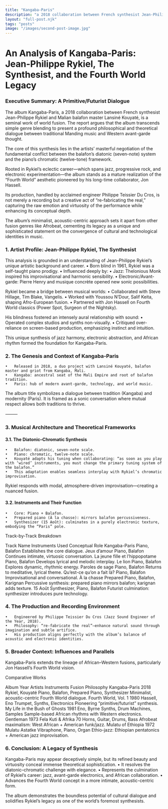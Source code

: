 ```yaml
---
title: "Kangaba-Paris"
description: "a 2018 collaboration between French synthesist Jean-Philippe Rykiel and Malian balafon master Lansiné Kouyaté"
layout: "full-post.njk"
tags: "posts"
image: "/images/second-post-image.jpg"
---
```

# An Analysis of Kangaba-Paris: Jean-Philippe Rykiel, The Synthesist, and the Fourth World Legacy

### Executive Summary: A Primitive/Futurist Dialogue

The album Kangaba-Paris, a 2018 collaboration between French synthesist Jean-Philippe Rykiel and Malian balafon master Lansiné Kouyaté, is a seminal work of world fusion. The report argues that the album transcends simple genre blending to present a profound philosophical and theoretical dialogue between traditional Manding music and Western avant-garde thought.

The core of this synthesis lies in the artists’ masterful negotiation of the fundamental conflict between the balafon’s diatonic (seven-note) system and the piano’s chromatic (twelve-tone) framework.

Rooted in Rykiel’s eclectic career—which spans jazz, progressive rock, and electronic experimentation—the album stands as a mature realization of the “Fourth World” aesthetic pioneered by his long-time collaborator, Jon Hassell.

Its production, handled by acclaimed engineer Philippe Teissier Du Cros, is not merely a recording but a creative act of “re-fabricating the real,” capturing the raw emotion and virtuosity of the performance while enhancing its conceptual depth.

The album’s minimalist, acoustic-centric approach sets it apart from other fusion genres like Afrobeat, cementing its legacy as a unique and sophisticated statement on the convergence of cultural and technological identities in music.

### 1. Artist Profile: Jean-Philippe Rykiel, The Synthesist

This analysis is grounded in an understanding of Jean-Philippe Rykiel’s unique artistic background and career.
	•	Born blind in 1961, Rykiel was a self-taught piano prodigy.
	•	Influenced deeply by:
	•	Jazz: Thelonious Monk inspired his improvisational and harmonic sensibility.
	•	Electronic/Avant-garde: Pierre Henry and musique concrète opened new sonic possibilities.

Rykiel became a bridge between musical worlds:
	•	Collaborated with Steve Hillage, Tim Blake, Vangelis.
	•	Worked with Youssou N’Dour, Salif Keita, shaping Afro-European fusion.
	•	Partnered with Jon Hassell on Fourth World classics (Power Spot, Surgeon of the Nightsky).

His blindness fostered an intensely aural relationship with sound:
	•	Operated complex studios and synths non-visually.
	•	Critiqued over-reliance on screen-based production, emphasizing instinct and intuition.

This unique synthesis of jazz harmony, electronic abstraction, and African rhythm formed the foundation for Kangaba-Paris.



### 2. The Genesis and Context of Kangaba-Paris
	•	Released in 2018, a duo project with Lansiné Kouyaté, balafon master and griot from Kangaba, Mali.
	•	Kangaba: ancestral seat of the Mali Empire and root of balafon tradition.
	•	Paris: hub of modern avant-garde, technology, and world music.

The album title symbolizes a dialogue between tradition (Kangaba) and modernity (Paris). It is framed as a sonic conversation where mutual respect allows both traditions to thrive.

⸻

### 3. Musical Architecture and Theoretical Frameworks

#### 3.1. The Diatonic–Chromatic Synthesis
	•	Balafon: diatonic, seven-note scale.
	•	Piano: chromatic, twelve-note scale.
	•	Kouyaté adapts his tuning when collaborating: “as soon as you play with ‘wired’ instruments, you must change the primary tuning system of the balafon.”
	•	This adaptation enables seamless interplay with Rykiel’s chromatic improvisation.

Rykiel responds with modal, atmosphere-driven improvisation—creating a nuanced fusion.

#### 3.2. Instruments and Their Function
	•	Core: Piano + Balafon.
	•	Prepared piano (À la chasse): mirrors balafon percussiveness.
	•	Synthesizer (15 Août): culminates in a purely electronic texture, embodying the “Paris” pole.

Track-by-Track Breakdown

Track Name	Instruments Used	Conceptual Role
Kangaba-Paris	Piano, Balafon	Establishes the core dialogue.
Jeux d’amour	Piano, Balafon	Continues intimate, virtuosic conversation.
La jeune fille et l’hippopotame	Piano, Balafon	Develops lyrical and melodic interplay.
Le lion	Piano, Balafon	Explores dynamic, rhythmic energy.
Paroles de sage	Piano, Balafon	Returns to meditative, lyrical theme.
Qu’est-ce qu’on a fait là?	Piano, Balafon	Improvisational and conversational.
À la chasse	Prepared Piano, Balafon, Karignan	Percussive synthesis: prepared piano mirrors balafon; karignan adds texture.
15 Août	Synthesizer, Piano, Balafon	Futurist culmination: synthesizer introduces pure technology.

### 4. The Production and Recording Environment
	•	Engineered by Philippe Teissier Du Cros (Jazz Sound Engineer of the Year, 2018).
	•	Philosophy: “re-fabricate the real”—enhance natural sound through imagination and subtle artifice.
	•	His production aligns perfectly with the album’s balance of acoustic and electronic identities.



### 5. Broader Context: Influences and Parallels

Kangaba-Paris extends the lineage of African–Western fusions, particularly Jon Hassell’s Fourth World vision.

Comparative Works

Album	Year	Artists	Instruments	Fusion Philosophy
Kangaba-Paris	2018	Rykiel, Kouyaté	Piano, Balafon, Prepared Piano, Synthesizer	Minimalist, acoustic-centric Fourth World dialogue.
Fourth World, Vol. 1	1980	Hassell, Eno	Trumpet, Synths, Electronics	Pioneering “primitive/futurist” synthesis.
My Life in the Bush of Ghosts	1981	Eno, Byrne	Synths, Drum Machines, Samples	Sample-based African rhythms with Western electronics.
Gentleman	1973	Fela Kuti & Afrika 70	Horns, Guitar, Drums, Bass	Afrobeat maximalism: West African + American funk/jazz.
Mulatu of Ethiopia	1972	Mulatu Astatke	Vibraphone, Piano, Organ	Ethio-jazz: Ethiopian pentatonics + American jazz improvisation.

### 6. Conclusion: A Legacy of Synthesis

Kangaba-Paris may appear deceptively simple, but its refined beauty and virtuosity conceal immense theoretical sophistication.
	•	It resolves the diatonic–chromatic challenge with elegance.
	•	Represents the culmination of Rykiel’s career: jazz, avant-garde electronics, and African collaboration.
	•	Advances the Fourth World concept in a more intimate, acoustic-centric form.

The album demonstrates the boundless potential of cultural dialogue and solidifies Rykiel’s legacy as one of the world’s foremost synthesists.